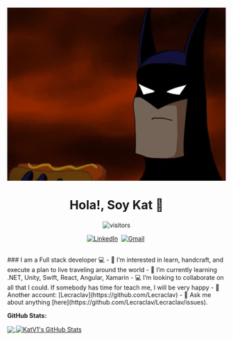 <p align="center">
    <img align="center" alt="visitors" src="https://raw.githubusercontent.com/katv1/katv1/master/batman-hotdog.gif" width=2500  height= 400/>
</p>

<p>
  <h1 align="center"><b>Hola!, Soy Kat 🦇</b></h1>
</p>
<p align="center">
    <img align="center" alt="visitors" src="https://gpvc.arturio.dev/ederivero" />
</p>

<p align="center">
<a href="https://www.linkedin.com/in/katvalcarcel/"><img src="https://image.flaticon.com/icons/png/512/174/174857.png" height=50 alt="LinkedIn" /></a>&nbsp;
<a href="mailto:kat.valcarcel@live.com?subject=Hi%20Kat"><img src="https://upload.wikimedia.org/wikipedia/commons/thumb/b/b1/Outlook_hi-res_icon_%282019%29.svg/1200px-Outlook_hi-res_icon_%282019%29.svg.png" alt="Gmail" height=50/></a>&nbsp;
</p>
</br>
### I am a Full stack developer 💻
- 👀 I’m interested in learn, handcraft, and execute a plan to live traveling around the world
- 🌱 I’m currently learning .NET, Unity, Swift, React, Angular, Xamarin
- 💻 I’m looking to collaborate on all that I could. If somebody has time for teach me, I will be very happy
- 🐙 Another account: [Lecraclav](https://github.com/Lecraclav)
- 💬 Ask me about anything [here](https://github.com/Lecraclav/Lecraclav/issues).

**GitHub Stats:**  

<a href="https://github.com/KatV1/KatV1">
  <img align="center" src="https://github-readme-stats.vercel.app/api/top-langs/?username=KatV1&hide=html,css,objective-c&title_color=ffffff&text_color=c9cacc&icon_color=2bbc8a&bg_color=1d1f21" />
</a>
<a href="https://github.com/KatV1/KatV1">
  <img align="center" src="https://github-readme-stats.vercel.app/api?username=KatV1&show_icons=true&line_height=27&count_private=true&title_color=ffffff&text_color=c9cacc&icon_color=2bbc8a&bg_color=1d1f21" alt="KatV1's GitHub Stats" />
</a>

